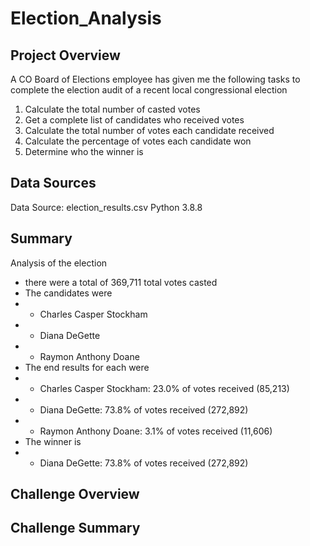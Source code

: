 # Election_Analysis
## Project Overview
A CO Board of Elections employee has given me the following tasks to complete the election audit of a recent local congressional election

1. Calculate the total number of casted votes
2. Get a complete list of candidates who received votes
3. Calculate the total number of votes each candidate received
4. Calculate the percentage of votes each candidate won
5. Determine who the winner is

## Data Sources
Data Source: election_results.csv
Python 3.8.8

## Summary
Analysis of the election
* there were a total of 369,711 total votes casted
* The candidates were
* * Charles Casper Stockham
* * Diana DeGette
* * Raymon Anthony Doane
* The end results for each were
* * Charles Casper Stockham: 23.0% of votes received (85,213)
* * Diana DeGette: 73.8% of votes received (272,892)
* * Raymon Anthony Doane: 3.1% of votes received (11,606)
* The winner is
* * Diana DeGette: 73.8% of votes received (272,892)

## Challenge Overview

## Challenge Summary
